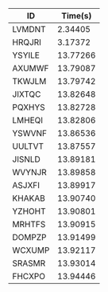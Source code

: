 |ID|Time(s)|
|-|-|
|LVMDNT|2.34405|
|HRQJRI|3.17372|
|YSYILE|13.77266|
|AXUMWF|13.79087|
|TKWJLM|13.79742|
|JIXTQC|13.82648|
|PQXHYS|13.82728|
|LMHEQI|13.82806|
|YSWVNF|13.86536|
|UULTVT|13.87557|
|JISNLD|13.89181|
|WVYNJR|13.89858|
|ASJXFI|13.89917|
|KHAKAB|13.90740|
|YZHOHT|13.90801|
|MRHTFS|13.90915|
|DOMPZP|13.91499|
|WCXUMP|13.92117|
|SRASMR|13.93014|
|FHCXPO|13.94446|
